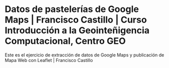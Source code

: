 # Datos de pastelerías de Google Maps | Francisco Castillo | Curso Introducción a la Geointeñigencia Computacional, Centro GEO
Este es el ejercicio de extracción de datos de Google Maps y publicación de Mapa Web con Leaflet | Francisco Castillo
